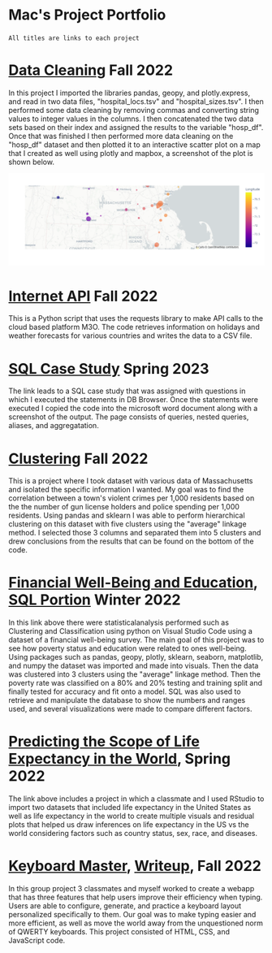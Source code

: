 # Mac's Project Portfolio
`All titles are links to each project`


# [Data Cleaning](https://github.com/MacOwusu/MacOwusu.github.io/blob/main/hospital_map.ipynb) Fall 2022
In this project I imported the libraries pandas, geopy, and plotly.express, and read in two data files, "hospital_locs.tsv" and "hospital_sizes.tsv". I then performed some data cleaning by removing commas and converting string values to integer values in the columns. I then concatenated the two data sets based on their index and assigned the results to the variable "hosp_df". Once that was finished I then performed more data cleaning on the "hosp_df" dataset and then plotted it to an interactive scatter plot on a map that I created as well using plotly and mapbox, a screenshot of the plot is shown below.

![](/images/newplot.png)

# [Internet API](https://github.com/MacOwusu/MacOwusu.github.io/blob/main/m3o_holiday_weather.py) Fall 2022
This is a Python script that uses the requests library to make API calls to the cloud based platform M3O. The code retrieves information on holidays and weather forecasts for various countries and writes the data to a CSV file.

# [SQL Case Study](https://github.com/MacOwusu/MacOwusu.github.io/blob/main/SQL%20CS%232.pdf) Spring 2023
The link leads to a SQL case study that was assigned with questions in which I executed the statements in DB Browser. Once the statements were executed I copied the code into the microsoft word document along with a screenshot of the output. The page consists of queries, nested queries, aliases, and aggregatation.


# [Clustering](https://github.com/MacOwusu/MacOwusu.github.io/blob/main/mass_cluster.ipynb) Fall 2022
This is a project where I took dataset with various data of Massachusetts and isolated the specific information I wanted. My goal was to find the correlation between a town's violent crimes per 1,000 residents based on the the number of gun license holders and police spending per 1,000 residents. Using pandas and sklearn I was able to perform hierarchical clustering on this dataset with five clusters using the "average" linkage method. I selected those 3 columns and separated them into 5 clusters and drew conclusions from the results that can be found on the bottom of the code. 


# [Financial Well-Being and Education](https://github.com/MacOwusu/MacOwusu.github.io/blob/main/Final%20Project%20397a.ipynb), [SQL Portion](https://github.com/MacOwusu/MacOwusu.github.io/blob/main/--%20SQLite.sql) Winter 2022
In this link above there were statisticalanalysis performed such as Clustering and Classification using python on Visual Studio Code using a dataset of a financial well-being survey. The main goal of this project was to see how poverty status and education were related to ones well-being. Using packages such as pandas, geopy, plotly, sklearn, seaborn, matplotlib, and numpy the dataset was imported and made into visuals. Then the data was clustered into 3 clusters using the "average" linkage method. Then the poverty rate was classified on a 80% and 20% testing and training split and finally tested for accuracy and fit onto a model. SQL was also used to retrieve and manipulate the database to show the numbers and ranges used, and several visualizations were made to compare different factors. 


# [Predicting the Scope of Life Expectancy in the World](https://github.com/MacOwusu/MacOwusu.github.io/blob/main/FinalProjectRMD.pdf), Spring 2022
The link above includes a project in which a classmate and I used RStudio to import two datasets that included life expectancy in the United States as well as life expectancy in the world to create multiple visuals and residual plots that helped us draw inferences on life expectancy in the US vs the world considering factors such as country status, sex, race, and diseases. 


# [Keyboard Master](https://kbmstr.com/), [Writeup](https://github.com/MacOwusu/MacOwusu.github.io/blob/main/ACM_Conference_Proceedings_Primary_Article_Template__4_.pdf), Fall 2022
In this group project 3 classmates and myself worked to create a webapp that has three features that help users improve their efficiency when typing. Users are able to configure, generate, and practice a keyboard layout personalized specifically to them. Our goal was to make typing easier and more efficient, as well as move the world away from the unquestioned norm of QWERTY keyboards. This project consisted of HTML, CSS, and JavaScript code.



